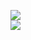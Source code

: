 [![](https://img.shields.io/badge/Made%20With-Github%20Spray-lightgrey.svg?style=for-the-badge&logo=github)](https://github.com/Annihil/github-spray#28517)  
[![](https://i.imgur.com/2DrTn0Z.gif)](https://github.com/Annihil/github-spray)